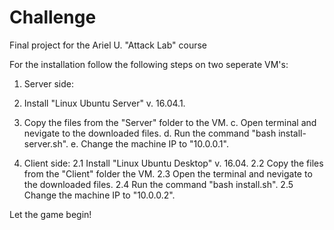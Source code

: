 # Challenge
Final project for the Ariel U. "Attack Lab" course

For the installation follow the following steps on two seperate VM's:
1. Server side:
1. Install "Linux Ubuntu Server" v. 16.04.1.
2. Copy the files from the "Server" folder to the VM.
c. Open terminal and nevigate to the downloaded files.
d. Run the command "bash install-server.sh".
e. Change the machine IP to "10.0.0.1".

2. Client side:
2.1 Install "Linux Ubuntu Desktop" v. 16.04.
2.2 Copy the files from the "Client" folder the VM.
2.3 Open the terminal and nevigate to the downloaded files.
2.4 Run the command "bash install.sh".
2.5 Change the machine IP to "10.0.0.2".

Let the game begin!
